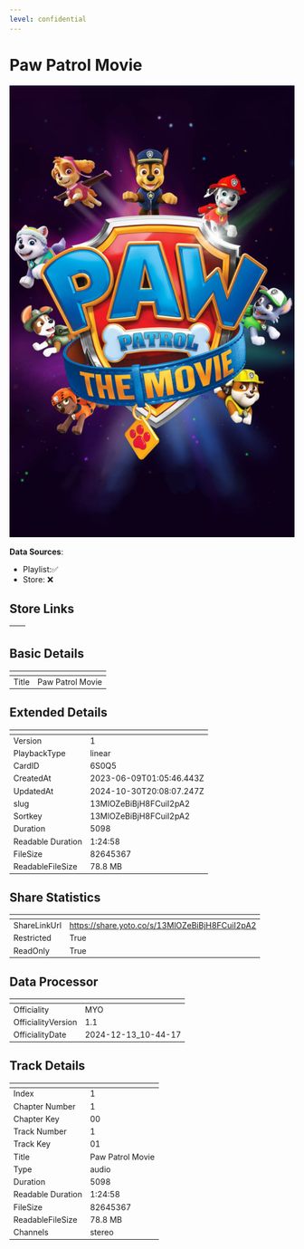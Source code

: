 ```yaml
---
level: confidential
---
```

# Paw Patrol Movie

![card_[6S0Q5].png](../../img/cards/card_[6S0Q5].png)

**Data Sources**: 

- Playlist:✅
- Store: ❌


## Store Links

| <!-- --> | <!-- --> |
| - | - |


## Basic Details

| <!-- --> | <!-- --> |
| - | - |
| Title | Paw Patrol Movie |


## Extended Details

| <!-- --> | <!-- --> |
| - | - |
| Version | 1 |
| PlaybackType | linear |
| CardID | 6S0Q5 |
| CreatedAt | 2023-06-09T01:05:46.443Z |
| UpdatedAt | 2024-10-30T20:08:07.247Z |
| slug | 13MlOZeBiBjH8FCuiI2pA2 |
| Sortkey | 13MlOZeBiBjH8FCuiI2pA2 |
| Duration | 5098 |
| Readable Duration | 1:24:58 |
| FileSize | 82645367 |
| ReadableFileSize | 78.8 MB |


## Share Statistics

| <!-- --> | <!-- --> |
| - | - |
| ShareLinkUrl | https://share.yoto.co/s/13MlOZeBiBjH8FCuiI2pA2 |
| Restricted | True |
| ReadOnly | True |


## Data Processor

| <!-- --> | <!-- --> |
| - | - |
| Officiality | MYO
| OfficialityVersion | 1.1
| OfficialityDate | 2024-12-13_10-44-17


## Track Details

| <!-- --> | <!-- --> |
| - | - |
| Index | 1 |
| Chapter Number | 1 |
| Chapter Key | 00 |
| Track Number | 1 |
| Track Key | 01 |
| Title | Paw Patrol Movie |
| Type | audio |
| Duration | 5098 |
| Readable Duration | 1:24:58 |
| FileSize | 82645367 |
| ReadableFileSize | 78.8 MB |
| Channels | stereo |

